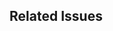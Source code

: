 <!--
  Thank you for contributing to ruler_scale_picker!

  Please provide a clear and concise title for your pull request, and describe the changes you’ve made in detail below.

  Before submitting, please review our contribution guidelines:
  https://github.com/cosee/ruler_scale_picker/blob/main/CONTRIBUTING.md
-->

## Related Issues

<!-- If this pull request addresses one or more issues, please reference them here (e.g., Fixes #123). -->

